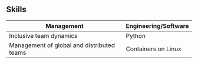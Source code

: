 ## Skills

<!-- I don't recommend adding more than another column -->

<div align="center">

| Management | Engineering/Software |
|-------------------|-----------------------------|
| Inclusive team dynamics | Python |
| Management of global and distributed teams | Containers on Linux |

</div>
